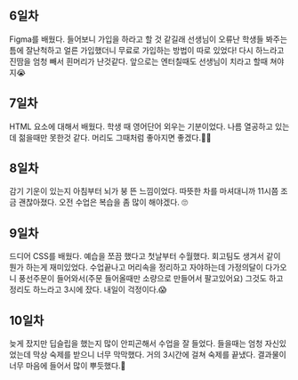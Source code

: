 <!-- 여기에 2주차 회고 내용을 작성해주세요 -->

## **6일차**

Figma를 배웠다. 들어보니 가입을 하라고 할 것 같길래 선생님이 오류난 학생들 봐주는 틈에 잘난척하고 얼른 가입했더니 무료로 가입하는 방법이 따로 있었다! 다시 하느라고 진땀을 엄청 빼서 흰머리가 난것같다. 앞으로는 엔터칠때도 선생님이 치라고 할때 쳐야지😭

## **7일차**

HTML 요소에 대해서 배웠다. 학생 때 영어단어 외우는 기분이었다. 나름 열공하고 있는데 젊을때만 못한것 같다. 머리도 그때처럼 좋아지면 좋겠다.🐱‍👓

## **8일차**

감기 기운이 있는지 아침부터 뇌가 붕 뜬 느낌이었다. 따뜻한 차를 마셔대니까 11시쯤 조금 괜찮아졌다. 오전 수업은 복습을 좀 많이 해야겠다. 🙄

## **9일차**

드디어 CSS를 배웠다. 예습을 쪼끔 했다고 첫날부터 수월했다. 회고팀도 생겨서 같이 뭔가 하는게 재미있었다. 수업끝나고 머리속을 정리하고 자야하는데 가정의달이 다가오니 풍선주문이 들어와서(주문 들어올때만 소량으로 만들어서 팔고있어요) 그것도 하고 정리도 하느라고 3시에 잤다. 내일이 걱정이다.😱

## **10일차**

늦게 잤지만 딥슬립을 했는지 많이 안피곤해서 수업을 잘 들었다. 들을때는 엄청 자신있었는데 막상 숙제를 받으니 너무 막막했다. 거의 3시간에 걸쳐 숙제를 끝냈다. 결과물이 너무 마음에 들어서 많이 뿌듯했다.🥰
